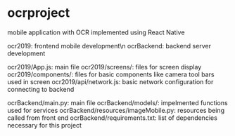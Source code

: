 # ocrproject
mobile application with OCR implemented using React Native

ocr2019: frontend mobile development\n
ocrBackend: backend server development

ocr2019/App.js: main file
ocr2019/screens/: files for screen display
ocr2019/components/: files for basic components like camera tool bars used in screen
ocr2019/api/network.js: basic network configuration for connecting to backend

ocrBackend/main.py: main file
ocrBackend/models/: impelmented functions used for services
ocrBackend/resources/imageMobile.py: resources being called from front end
ocrBackend/requirements.txt: list of dependencies necessary for this project
